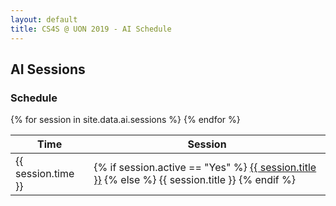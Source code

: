 ```yaml
---
layout: default
title: CS4S @ UON 2019 - AI Schedule
---
```


## AI Sessions

### Schedule

<table class="table table-striped table-bordered">
	<thead>
		<tr>
			<th>Time</th>
			<th>Session</th>
		</tr>
	</thead>
	<tbody>
	{% for session in site.data.ai.sessions %}
		<tr>
			<td>{{ session.time }}</td>
			<td>
			{% if session.active == "Yes" %}
				<a href="{{ site.baseurl | append: '/ai/sessions/' | append: session.link }}" class="text-info">{{ session.title }}</a>
			{% else %}
				{{ session.title }}
			{% endif %}
			</td>
		</tr>
	{% endfor %}
	</tbody>
</table>

